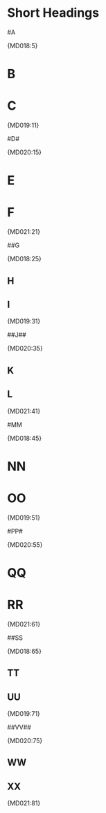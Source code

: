 # Short Headings

<!-- markdownlint-disable single-title heading-style -->

#A

{MD018:5}

# B

#  C

{MD019:11}

#D#

{MD020:15}

# E #

#  F  #

{MD021:21}

##G

{MD018:25}

## H

##  I

{MD019:31}

##J##

{MD020:35}

## K ##

##  L  ##

{MD021:41}

#MM

{MD018:45}

# NN

#  OO

{MD019:51}

#PP#

{MD020:55}

# QQ #

#  RR  #

{MD021:61}

##SS

{MD018:65}

## TT

##  UU

{MD019:71}

##VV##

{MD020:75}

## WW ##

##  XX  ##

{MD021:81}
